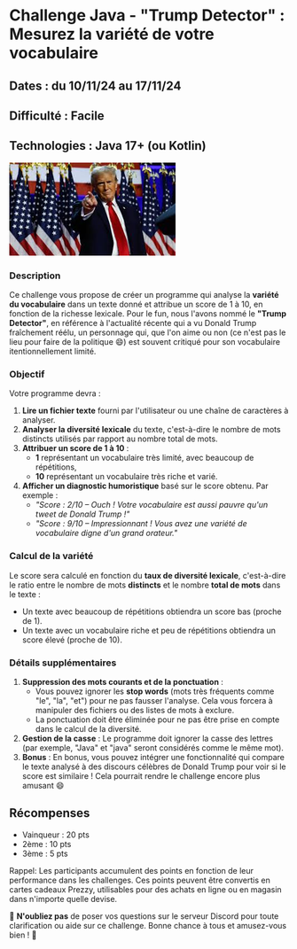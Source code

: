 # Challenge Java - "Trump Detector" : Mesurez la variété de votre vocabulaire

## Dates : du 10/11/24 au 17/11/24

## Difficulté : **Facile**  

## Technologies : **Java 17+ (ou Kotlin)**  

![Trump](./_images/trump.jpg "Trump")

### Description  
Ce challenge vous propose de créer un programme qui analyse la **variété du vocabulaire** dans un texte donné et attribue un score de 1 à 10, en fonction de la richesse lexicale. Pour le fun, nous l'avons nommé le **"Trump Detector"**, en référence à l'actualité récente qui a vu Donald Trump fraîchement réélu, un personnage qui, que l'on aime ou non (ce n'est pas le lieu pour faire de la politique 😄) est souvent critiqué pour son vocabulaire itentionnellement limité.

### Objectif  
Votre programme devra :
1. **Lire un fichier texte** fourni par l'utilisateur ou une chaîne de caractères à analyser.
2. **Analyser la diversité lexicale** du texte, c'est-à-dire le nombre de mots distincts utilisés par rapport au nombre total de mots.
3. **Attribuer un score de 1 à 10** :  
   - **1** représentant un vocabulaire très limité, avec beaucoup de répétitions,
   - **10** représentant un vocabulaire très riche et varié.
4. **Afficher un diagnostic humoristique** basé sur le score obtenu. Par exemple :  
   - _"Score : 2/10 – Ouch ! Votre vocabulaire est aussi pauvre qu'un tweet de Donald Trump !"_
   - _"Score : 9/10 – Impressionnant ! Vous avez une variété de vocabulaire digne d'un grand orateur."_

### Calcul de la variété  
Le score sera calculé en fonction du **taux de diversité lexicale**, c'est-à-dire le ratio entre le nombre de mots **distincts** et le nombre **total de mots** dans le texte :
- Un texte avec beaucoup de répétitions obtiendra un score bas (proche de 1).
- Un texte avec un vocabulaire riche et peu de répétitions obtiendra un score élevé (proche de 10).

### Détails supplémentaires  
1. **Suppression des mots courants et de la ponctuation** :  
   - Vous pouvez ignorer les **stop words** (mots très fréquents comme "le", "la", "et") pour ne pas fausser l'analyse. Cela vous forcera à manipuler des fichiers ou des listes de mots à exclure.
   - La ponctuation doit être éliminée pour ne pas être prise en compte dans le calcul de la diversité.
2. **Gestion de la casse** : Le programme doit ignorer la casse des lettres (par exemple, "Java" et "java" seront considérés comme le même mot).
3. **Bonus** : En bonus, vous pouvez intégrer une fonctionnalité qui compare le texte analysé à des discours célèbres de Donald Trump pour voir si le score est similaire ! Cela pourrait rendre le challenge encore plus amusant 😄

## Récompenses
- Vainqueur : 20 pts
- 2ème : 10 pts
- 3ème : 5 pts

Rappel: Les participants accumulent des points en fonction de leur performance dans les challenges. Ces points peuvent être convertis en cartes cadeaux Prezzy, utilisables pour des achats en ligne ou en magasin dans n'importe quelle devise.

💬 **N'oubliez pas** de poser vos questions sur le serveur Discord pour toute clarification ou aide sur ce challenge. Bonne chance à tous et amusez-vous bien ! 🎉
